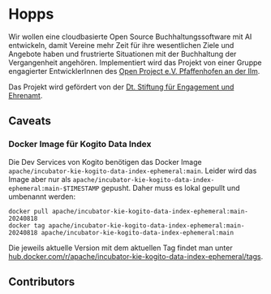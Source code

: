 # Hopps

Wir wollen eine cloudbasierte Open Source Buchhaltungssoftware mit AI entwickeln, damit Vereine mehr Zeit für ihre
wesentlichen Ziele und Angebote haben und frustrierte Situationen mit der Buchhaltung der Vergangenheit angehören.
Implementiert wird das Projekt von einer Gruppe engagierter EntwicklerInnen
des [Open Project e.V. Pfaffenhofen an der Ilm](https://op-paf.de).

Das Projekt wird gefördert von
der [Dt. Stiftung für Engagement und Ehrenamt](https://www.deutsche-stiftung-engagement-und-ehrenamt.de/).

## Caveats

### Docker Image für Kogito Data Index

Die Dev Services von Kogito benötigen das Docker Image `apache/incubator-kie-kogito-data-index-ephemeral:main`. Leider
wird das Image aber nur als `apache/incubator-kie-kogito-data-index-ephemeral:main-$TIMESTAMP` gepusht. Daher muss es
lokal gepullt und umbenannt werden:

    docker pull apache/incubator-kie-kogito-data-index-ephemeral:main-20240818
    docker tag apache/incubator-kie-kogito-data-index-ephemeral:main-20240818 apache/incubator-kie-kogito-data-index-ephemeral:main

Die jeweils aktuelle Version mit dem aktuellen Tag findet man
unter [hub.docker.com/r/apache/incubator-kie-kogito-data-index-ephemeral/tags](https://hub.docker.com/r/apache/incubator-kie-kogito-data-index-ephemeral/tags).

## Contributors

<!-- ALL-CONTRIBUTORS-LIST:START - Do not remove or modify this section -->
<!-- prettier-ignore-start -->
<!-- markdownlint-disable -->

<!-- markdownlint-restore -->
<!-- prettier-ignore-end -->

<!-- ALL-CONTRIBUTORS-LIST:END -->
